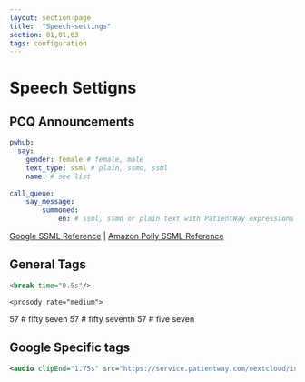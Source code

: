 ```yaml
---
layout: section-page
title:  "Speech-settings"
section: 01,01,03
tags: configuration
---
```


# Speech Settigns

## PCQ Announcements

```yaml
pwhub:
  say:
    gender: female # female, male
    text_type: ssml # plain, ssmd, ssml
    name: # see list
    
call_queue:
	say_message:
		summoned:
			en: # ssml, ssmd or plain text with PatientWay expressions expanded
```



[Google SSML Reference](https://developers.google.com/actions/reference/ssml) | [Amazon Polly SSML Reference](https://docs.aws.amazon.com/polly/latest/dg/supported-ssml.html)

## General Tags

```xml
<break time="0.5s"/>
```



```
<prosody rate="medium">
```



<say-as interpret-as="characters">
<say-as interpret-as="cardinal">57 # fifty seven
<say-as interpret-as="ordinal">57 # fifty seventh
<say-as interpret-as="digits">57 # five seven

## 

## Google Specific tags

```xml
<audio clipEnd="1.75s" src="https://service.patientway.com/nextcloud/index.php/s/2xSi4xjDaX2Z9OG/download"></audio>
```



<say-as interpret-as="characters">

<say-as interpret-as="ordinal">

<say-as interpret-as="digits">